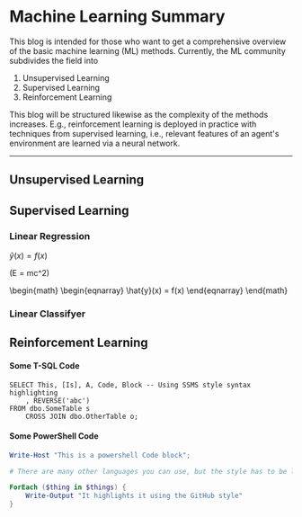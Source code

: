  # Machine Learning Summary

This blog is intended for those who want to get a comprehensive overview of the basic machine learning (ML) methods. Currently, the ML community subdivides the field 
into
  1. Unsupervised Learning
  2. Supervised Learning
  3. Reinforcement Learning

This blog will be structured likewise as the complexity of the methods increases. E.g., reinforcement learning is deployed in practice with techniques from supervised 
learning, i.e., relevant features of an agent's environment are learned via a neural network.

---

## Unsupervised Learning

## Supervised Learning

### Linear Regression
$\hat{y}(x) = f(x)$

\(E = mc^2\)

\begin{math}
\begin{eqnarray}
 \hat{y}(x) = f(x)
\end{eqnarray}
\end{math}

### Linear Classifyer


## Reinforcement Learning


#### Some T-SQL Code

```tsql
SELECT This, [Is], A, Code, Block -- Using SSMS style syntax highlighting
    , REVERSE('abc')
FROM dbo.SomeTable s
    CROSS JOIN dbo.OtherTable o;
```

#### Some PowerShell Code

```powershell
Write-Host "This is a powershell Code block";

# There are many other languages you can use, but the style has to be loaded first

ForEach ($thing in $things) {
    Write-Output "It highlights it using the GitHub style"
}
```
